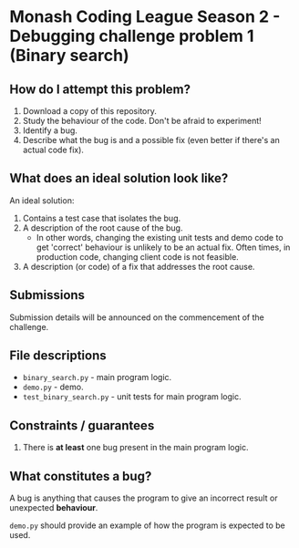 # Monash Coding League Season 2 - Debugging challenge problem 1 (Binary search)

## How do I attempt this problem?

1. Download a copy of this repository.
2. Study the behaviour of the code. Don't be afraid to experiment!
3. Identify a bug.
4. Describe what the bug is and a possible fix (even better if there's an actual
   code fix).

## What does an ideal solution look like?

An ideal solution:

1. Contains a test case that isolates the bug.
2. A description of the root cause of the bug.
    - In other words, changing the existing unit tests and demo code to get
      'correct' behaviour is unlikely to be an actual fix. Often times, in
      production code, changing client code is not feasible.
3. A description (or code) of a fix that addresses the root cause.

## Submissions

Submission details will be announced on the commencement of the challenge.

## File descriptions

- `binary_search.py` - main program logic.
- `demo.py` - demo.
- `test_binary_search.py` - unit tests for main program logic.

## Constraints / guarantees

1. There is **at least** one bug present in the main program logic.

## What constitutes a bug?

A bug is anything that causes the program to give an incorrect result or
unexpected **behaviour**.

`demo.py` should provide an example of how the program is expected to be used.
